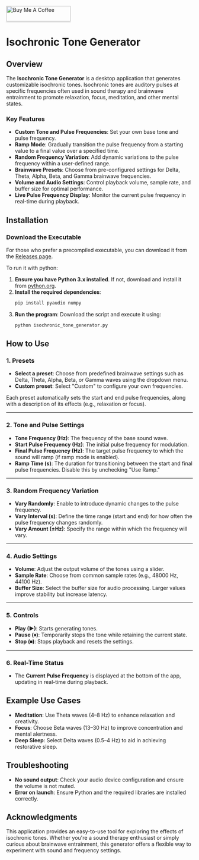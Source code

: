 <a href="https://buymeacoffee.com/jdolinschi" target="_blank"><img src="https://www.buymeacoffee.com/assets/img/custom_images/orange_img.png" alt="Buy Me A Coffee" style="height: 41px !important;width: 174px !important;box-shadow: 0px 3px 2px 0px rgba(190, 190, 190, 0.5) !important;-webkit-box-shadow: 0px 3px 2px 0px rgba(190, 190, 190, 0.5) !important;" ></a>

# Isochronic Tone Generator

## Overview

The **Isochronic Tone Generator** is a desktop application that generates customizable isochronic tones. Isochronic tones are auditory pulses at specific frequencies often used in sound therapy and brainwave entrainment to promote relaxation, focus, meditation, and other mental states.

### Key Features

- **Custom Tone and Pulse Frequencies**: Set your own base tone and pulse frequency.
- **Ramp Mode**: Gradually transition the pulse frequency from a starting value to a final value over a specified time.
- **Random Frequency Variation**: Add dynamic variations to the pulse frequency within a user-defined range.
- **Brainwave Presets**: Choose from pre-configured settings for Delta, Theta, Alpha, Beta, and Gamma brainwave frequencies.
- **Volume and Audio Settings**: Control playback volume, sample rate, and buffer size for optimal performance.
- **Live Pulse Frequency Display**: Monitor the current pulse frequency in real-time during playback.

## Installation

### Download the Executable
For those who prefer a precompiled executable, you can download it from the [Releases page](https://github.com/jdolinschi/Isochronator/releases/tag/v1.0.0).

To run it with python:

1. **Ensure you have Python 3.x installed**. If not, download and install it from [python.org](https://www.python.org/).
2. **Install the required dependencies**:
   ```bash
   pip install pyaudio numpy
   ```
3. **Run the program**:
   Download the script and execute it using:
   ```bash
   python isochronic_tone_generator.py
   ```

## How to Use

### 1. **Presets**

- **Select a preset**: Choose from predefined brainwave settings such as Delta, Theta, Alpha, Beta, or Gamma waves using the dropdown menu.
- **Custom preset**: Select "Custom" to configure your own frequencies.

Each preset automatically sets the start and end pulse frequencies, along with a description of its effects (e.g., relaxation or focus).

---

### 2. **Tone and Pulse Settings**

- **Tone Frequency (Hz)**: The frequency of the base sound wave.
- **Start Pulse Frequency (Hz)**: The initial pulse frequency for modulation.
- **Final Pulse Frequency (Hz)**: The target pulse frequency to which the sound will ramp (if ramp mode is enabled).
- **Ramp Time (s)**: The duration for transitioning between the start and final pulse frequencies. Disable this by unchecking "Use Ramp."

---

### 3. **Random Frequency Variation**

- **Vary Randomly**: Enable to introduce dynamic changes to the pulse frequency.
- **Vary Interval (s)**: Define the time range (start and end) for how often the pulse frequency changes randomly.
- **Vary Amount (±Hz)**: Specify the range within which the frequency will vary.

---

### 4. **Audio Settings**

- **Volume**: Adjust the output volume of the tones using a slider.
- **Sample Rate**: Choose from common sample rates (e.g., 48000 Hz, 44100 Hz).
- **Buffer Size**: Select the buffer size for audio processing. Larger values improve stability but increase latency.

---

### 5. **Controls**

- **Play (▶)**: Starts generating tones.
- **Pause (⏸)**: Temporarily stops the tone while retaining the current state.
- **Stop (⏹)**: Stops playback and resets the settings.

---

### 6. **Real-Time Status**

- The **Current Pulse Frequency** is displayed at the bottom of the app, updating in real-time during playback.

## Example Use Cases

- **Meditation**: Use Theta waves (4–8 Hz) to enhance relaxation and creativity.
- **Focus**: Choose Beta waves (13–30 Hz) to improve concentration and mental alertness.
- **Deep Sleep**: Select Delta waves (0.5–4 Hz) to aid in achieving restorative sleep.

## Troubleshooting

- **No sound output**: Check your audio device configuration and ensure the volume is not muted.
- **Error on launch**: Ensure Python and the required libraries are installed correctly.

## Acknowledgments

This application provides an easy-to-use tool for exploring the effects of isochronic tones. Whether you're a sound therapy enthusiast or simply curious about brainwave entrainment, this generator offers a flexible way to experiment with sound and frequency settings.
